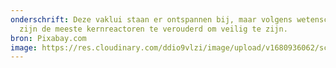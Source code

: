 ```yaml
---
onderschrift: Deze vaklui staan er ontspannen bij, maar volgens wetenschappers
  zijn de meeste kernreactoren te verouderd om veilig te zijn.
bron: Pixabay.com
image: https://res.cloudinary.com/ddio9vlzi/image/upload/v1680936062/sciencegeek/posts/kern-werklui-reactor.jpg
---
```

